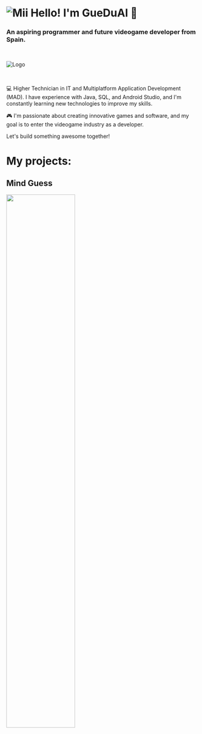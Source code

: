 
# ![Mii](https://cdn.discordapp.com/attachments/802599462576717834/1288040602361008178/305fad546c5eae7b746f0e2c1aa22894d0832164-removebg-preview_-_copia-removebg-preview.png?ex=66f3bcca&is=66f26b4a&hm=9ece6bdc9ff4bc384d8c0e240491e878554ade4ee2c48779a0a54e0599703906&)  Hello! I'm GueDuAl 👋

### An aspiring programmer and future videogame developer from Spain.

</br>

![Logo](https://cdn.discordapp.com/attachments/802599462576717834/1288042837388038154/305fad546ac5eae7b746f0e2c1aa22894d0832164-removebg-preview.png?ex=66f3bedf&is=66f26d5f&hm=690116116ab25b08a9a22945acb6940b536da3f7ef95d6deaa85962dcf7c86dd&)

</br>

💻 Higher Technician in IT and Multiplatform Application Development (MAD).
I have experience with Java, SQL, and Android Studio, and I'm constantly learning new technologies to improve my skills.

🎮 I'm passionate about creating innovative games and software, and my goal is to enter the videogame industry as a developer.

Let's build something awesome together!

# My projects:

## Mind Guess

<a href="https://github.com/saturnogit2000/Mind_Guess"><img src="https://cdn.discordapp.com/attachments/802599462576717834/1287481240844505210/Sin_titulo.jpg?ex=66f25c98&is=66f10b18&hm=2c68e250f2398b659d9ab72a45d9b7ae86214b59d24feb6c95f4097af4736f61&" style="height: 60%; width:60%;"/></a>

<!---
saturnogit2000/saturnogit2000 is a ✨ special ✨ repository because its `README.md` (this file) appears on your GitHub profile.
You can click the Preview link to take a look at your changes.
--->

<!---
GueDuAl/GueDuAl is a ✨ special ✨ repository because its `README.md` (this file) appears on your GitHub profile.
You can click the Preview link to take a look at your changes.
--->
